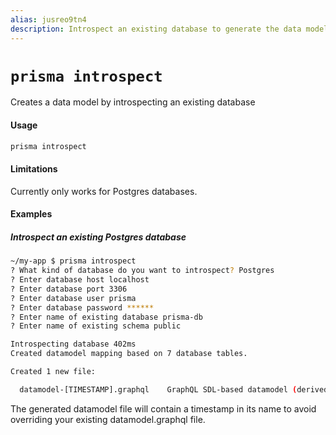 ```yaml
---
alias: jusreo9tn4
description: Introspect an existing database to generate the data model
---
```


# `prisma introspect`

Creates a data model by introspecting an existing database

#### Usage

```sh
prisma introspect
```

#### Limitations

Currently only works for Postgres databases.

#### Examples

##### Introspect an existing Postgres database

```sh
~/my-app $ prisma introspect
? What kind of database do you want to introspect? Postgres
? Enter database host localhost
? Enter database port 3306
? Enter database user prisma
? Enter database password ******
? Enter name of existing database prisma-db
? Enter name of existing schema public

Introspecting database 402ms
Created datamodel mapping based on 7 database tables.

Created 1 new file:               

  datamodel-[TIMESTAMP].graphql    GraphQL SDL-based datamodel (derived from existing database)
```

The generated datamodel file will contain a timestamp in its name to avoid overriding your existing datamodel.graphql file.
